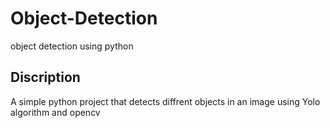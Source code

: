 # Object-Detection
object detection using python

## Discription
A simple python project that detects diffrent objects in an image using Yolo algorithm and opencv 
 

